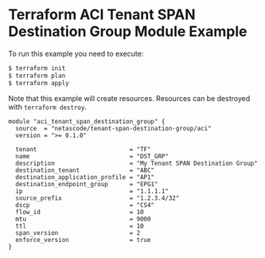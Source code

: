 <!-- BEGIN_TF_DOCS -->
# Terraform ACI Tenant SPAN Destination Group Module Example

To run this example you need to execute:

```bash
$ terraform init
$ terraform plan
$ terraform apply
```

Note that this example will create resources. Resources can be destroyed with `terraform destroy`.

```hcl
module "aci_tenant_span_destination_group" {
  source  = "netascode/tenant-span-destination-group/aci"
  version = ">= 0.1.0"

  tenant                          = "TF"
  name                            = "DST_GRP"
  description                     = "My Tenant SPAN Destination Group"
  destination_tenant              = "ABC"
  destination_application_profile = "AP1"
  destination_endpoint_group      = "EPG1"
  ip                              = "1.1.1.1"
  source_prefix                   = "1.2.3.4/32"
  dscp                            = "CS4"
  flow_id                         = 10
  mtu                             = 9000
  ttl                             = 10
  span_version                    = 2
  enforce_version                 = true
}
```
<!-- END_TF_DOCS -->